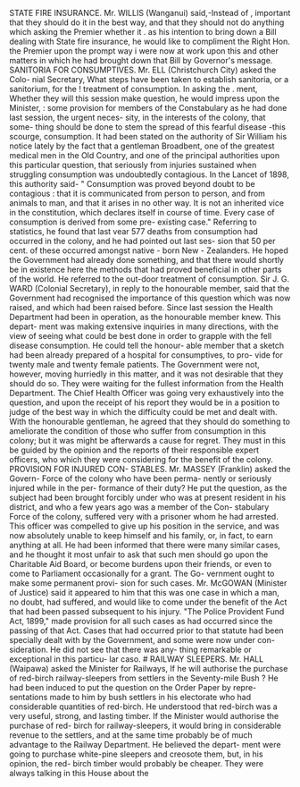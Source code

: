 STATE FIRE INSURANCE. Mr. WILLIS (Wanganui) said,-Instead of , important that they should do it in the best way, and that they should not do anything which asking the Premier whether it . as his intention to bring down a Bill dealing with State fire insurance, he would like to compliment the Right Hon. the Premier upon the prompt way i were now at work upon this and other matters in which he had brought down that Bill by Governor's message. SANITORIA FOR CONSUMPTIVES. Mr. ELL (Christchurch City) asked the Colo- nial Secretary, What steps have been taken to establish sanitoria, or a sanitorium, for the ! treatment of consumption. In asking the . ment, Whether they will this session make question, he would impress upon the Minister, : some provision for members of the Constabulary as he had done last session, the urgent neces- sity, in the interests of the colony, that some- thing should be done to stem the spread of this fearful disease -this scourge, consumption. It had been stated on the authority of Sir William his notice lately by the fact that a gentleman Broadbent, one of the greatest medical men in the Old Country, and one of the principal authorities upon this particular question, that seriously from injuries sustained when struggling consumption was undoubtedly contagious. In the Lancet of 1898, this authority said- " Consumption was proved beyond doubt to be contagious : that it is communicated from person to person, and from animals to man, and that it arises in no other way. It is not an inherited vice in the constitution, which declares itself in course of time. Every case of consumption is derived from some pre- existing case." Referring to statistics, he found that last vear 577 deaths from consumption had occurred in the colony, and he had pointed out last ses- sion that 50 per cent. of these occurred amongst native - born New - Zealanders. He hoped the Government had already done something, and that there would shortly be in existence here the methods that had proved beneficial in other parts of the world. He referred to the out-door treatment of consumption. Sir J. G. WARD (Colonial Secretary), in reply to the honourable member, said that the Government had recognised the importance of this question which was now raised, and which had been raised before. Since last session the Health Department had been in operation, as the honourable member knew. This depart- ment was making extensive inquiries in many directions, with the view of seeing what could be best done in order to grapple with the fell disease consumption. He could tell the honour- able member that a sketch had been already prepared of a hospital for consumptives, to pro- vide for twenty male and twenty female patients. The Government were not, however, moving hurriedly in this matter, and it was not desirable that they should do so. They were waiting for the fullest information from the Health Department. The Chief Health Officer was going very exhaustively into the question, and upon the receipt of his report they would be in a position to judge of the best way in which the difficulty could be met and dealt with. With the honourable gentleman, he agreed that they should do something to ameliorate the condition of those who suffer from consumption in this colony; but it was might be afterwards a cause for regret. They must in this be guided by the opinion and the reports of their responsible expert officers, who which they were considering for the benefit of the colony. PROVISION FOR INJURED CON- STABLES. Mr. MASSEY (Franklin) asked the Govern- Force of the colony who have been perma- nently or seriously injured while in the per- formance of their duty? He put the question, as the subject had been brought forcibly under who was at present resident in his district, and who a few years ago was a member of the Con- stabulary Force of the colony, suffered very with a prisoner whom he had arrested. This officer was compelled to give up his position in the service, and was now absolutely unable to keep himself and his family, or, in fact, to earn anything at all. He had been informed that there were many similar cases, and he thought it most unfair to ask that such men should go upon the Charitable Aid Board, or become burdens upon their friends, or even to come to Parliament occasionally for a grant. The Go- vernment ought to make some permanent provi- sion for such cases. Mr. McGOWAN (Minister of Justice) said it appeared to him that this was one case in which a man, no doubt, had suffered, and would like to come under the benefit of the Act that had been passed subsequent to his injury. "The Police Provident Fund Act, 1899," made provision for all such cases as had occurred since the passing of that Act. Cases that had occurred prior to that statute had been specially dealt with by the Government, and some were now under con- sideration. He did not see that there was any- thing remarkable or exceptional in this particu- lar caso. # RAILWAY SLEEPERS. Mr. HALL (Waipawa) asked the Minister for Railways, If he will authorise the purchase of red-birch railway-sleepers from settlers in the Seventy-mile Bush ? He had been induced to put the question on the Order Paper by repre- sentations made to him by bush settlers in his electorate who had considerable quantities of red-birch. He understood that red-birch was a very useful, strong, and lasting timber. If the Minister would authorise the purchase of red- birch for railway-sleepers, it would bring in considerable revenue to the settlers, and at the same time probably be of much advantage to the Railway Department. He believed the depart- ment were going to purchase white-pine sleepers and creosote them, but, in his opinion, the red- birch timber would probably be cheaper. They were always talking in this House about the 